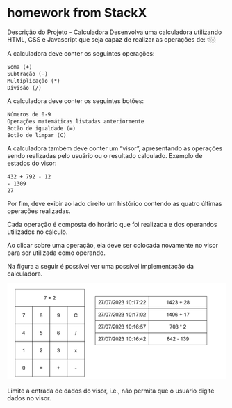 # homework from StackX

Descrição do Projeto - Calculadora
Desenvolva uma calculadora utilizando HTML, CSS e Javascript que seja capaz de realizar as operações de: 👇🏼

A calculadora deve conter os seguintes operações:


```
Soma (+)
Subtração (-)
Multiplicação (*)
Divisão (/)
```

A calculadora deve conter os seguintes botões:


```
Números de 0-9
Operações matemáticas listadas anteriormente
Botão de igualdade (=)
Botão de limpar (C)
```

A calculadora também deve conter um “visor”, apresentando as operações sendo realizadas pelo usuário ou o resultado calculado. Exemplo de estados do visor:

```
432 + 792 - 12
- 1309
27
```

Por fim, deve exibir ao lado direito um histórico contendo as quatro últimas operações realizadas.

Cada operação é composta do horário que foi realizada e dos operandos utilizados no cálculo.

Ao clicar sobre uma operação, ela deve ser colocada novamente no visor para ser utilizada como operando.

 

Na figura a seguir é possível ver uma possível implementação da calculadora.

![alt text](calc.png)

Limite a entrada de dados do visor, i.e., não permita que o usuário digite dados no visor.